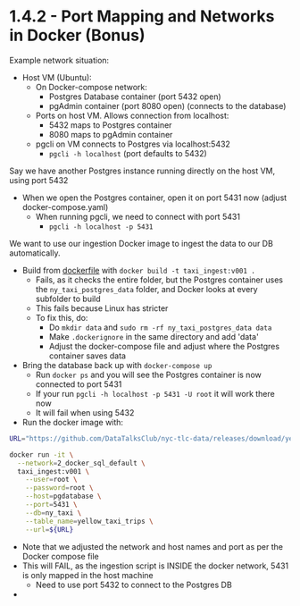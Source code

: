 # 1.4.2 - Port Mapping and Networks in Docker (Bonus)

Example network situation:
- Host VM (Ubuntu):
    - On Docker-compose network:
        - Postgres Database container (port 5432 open)
        - pgAdmin container (port 8080 open) (connects to the database)
    - Ports on host VM. Allows connection from localhost:
        - 5432 maps to Postgres container
        - 8080 maps to pgAdmin container
    - pgcli on VM connects to Postgres via localhost:5432
        - `pgcli -h localhost` (port defaults to 5432)

Say we have another Postgres instance running directly on the host VM, using port 5432
- When we open the Postgres container, open it on port 5431 now (adjust docker-compose.yaml)
    - When running pgcli, we need to connect with port 5431
        - `pgcli -h localhost -p 5431`

We want to use our ingestion Docker image to ingest the data to our DB automatically.
- Build from [dockerfile](../2_docker_sql/Dockerfile) with `docker build -t taxi_ingest:v001 .`
    - Fails, as it checks the entire folder, but the Postgres container uses the `ny_taxi_postgres_data` folder, and Docker looks at every subfolder to build
    - This fails because Linux has stricter
    - To fix this, do:
        - Do `mkdir data` and `sudo rm -rf ny_taxi_postgres_data data`
        - Make `.dockerignore` in the same directory and add 'data'
        - Adjust the docker-compose file and adjust where the Postgres container saves data
- Bring the database back up with `docker-compose up`
    - Run `docker ps` and you will see the Postgres container is now connected to port 5431
    - If your run `pgcli -h localhost -p 5431 -U root` it will work there now
    - It will fail when using 5432
- Run the docker image with:
```bash
URL="https://github.com/DataTalksClub/nyc-tlc-data/releases/download/yellow/yellow_tripdata_2021-01.csv.gz"

docker run -it \
  --network=2_docker_sql_default \
  taxi_ingest:v001 \
    --user=root \
    --password=root \
    --host=pgdatabase \
    --port=5431 \
    --db=ny_taxi \
    --table_name=yellow_taxi_trips \
    --url=${URL}
```
- Note that we adjusted the network and host names and port as per the Docker compose file
- This will FAIL, as the ingestion script is INSIDE the docker network, 5431 is only mapped in the host machine
    - Need to use port 5432 to connect to the Postgres DB
- 